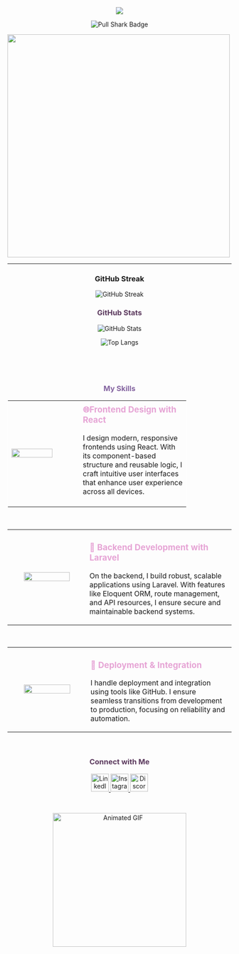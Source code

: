 <body>
<p align="center">
  <img src="https://github.com/user-attachments/assets/fd673a11-de4f-44f5-8814-ec5b90fd4a47" style="max-width: 100%; height: auto;" " />

</p>

<p align="center">
  <img src="https://img.shields.io/badge/Pull%20Shark-5C3A5E.svg?style=for-the-badge&logo=github&logoColor=white" alt="Pull Shark Badge" style="max-width: 100%; height: auto;" " />
</p>

<div align="center" style="display: flex; flex-wrap: wrap; justify-content: flex-start; gap: 20px;">
  <img src="https://github.com/user-attachments/assets/87e6d1f9-ef5d-4d0e-abea-19293a412ae7" height="500px"/>

</div>

---
<h3 align="center">GitHub Streak</h3>

<p align="center">
  <img src="https://github-readme-streak-stats.herokuapp.com/?user=nemahbilal01&theme=jolly&hide_border=false" alt="GitHub Streak" />
</p>
<h3 align="center" style="color: #5C3A5E;">GitHub Stats</h3>
<p align="center">
  <img src="https://github-readme-stats.vercel.app/api?username=nemahbilal01&show_icons=true&theme=jolly&hide_border=false" alt="GitHub Stats" />
</p>
<p align="center">
<img src="https://github-readme-stats.vercel.app/api/top-langs/?username=nemahbilal01&layout=compact&theme=jolly" alt="Top Langs" />
</p>

<br>

<br clear="left"/><h3 align="center" style="color:#8464a0;">My Skills</h3>

<!-- Design with React Section -->
<table align="center" style="max-width: 80%; border: 1px solid white; border-collapse: collapse;">
  <tr>
    <td align="style="width: 40%; padding: 8px;">
      <img src="https://github.com/user-attachments/assets/0fc1655a-41d5-4dcc-8197-d2e8b02f8fa3" width="80%" />
    </td>
    <td align="left" style="width: 60%; padding: 8px;">
      <h3 style="color:#e6a4d5;margin-top: 0;">🌐Frontend Design with React</h3>
      <p>I design modern, responsive frontends using React. With its component-based structure and reusable logic, I craft intuitive user interfaces that enhance user experience across all devices.</p>
    </td>
  </tr>
</table>

<br>

<!-- Backend Development with Laravel Section -->
<table align="center">
  <tr>
    <td align="center" width="300">
      <img src="https://github.com/user-attachments/assets/409d5a77-5883-4ceb-858a-654fda5382ab" width="80%" />
    </td>
    <td align="left" width="500">
      <h3 style="color:#e6a4d5;">🔧 Backend Development with Laravel</h3>
      <p>On the backend, I build robust, scalable applications using Laravel. With features like Eloquent ORM, route management, and API resources, I ensure secure and maintainable backend systems.</p>
    </td>
  </tr>
</table>

<br>

<!-- Deployment & Integration Section -->
<table align="center">
  <tr>
    <td align="center" width="300">
      <img src="https://github.com/user-attachments/assets/b780e0df-4d6c-458c-a88e-63b0cea884e2" width="80%" />
    </td>
    <td align="left" width="500">
      <h3 style="color:#e6a4d5;"> 🚀 Deployment & Integration</h3>
      <p>I handle deployment and integration using tools like GitHub. I ensure seamless transitions from development to production, focusing on reliability and automation.</p>
    </td>
  </tr>
</table>
<br>
<h3 align="center" style="color: #5C3A5E;">Connect with Me</h3>
<p align="center">
  <a href="https://www.linkedin.com/in/nameh-bilal/">
    <img src="https://github.com/user-attachments/assets/2b76f0bd-9997-40df-9f03-1d3669bb72be" alt="LinkedIn" height="40" />
  </a>
  <a href="https://instagram.com/nana_bilall">
    <img src="https://github.com/user-attachments/assets/e81d9231-d76d-476a-9203-896c10b9a1d7" alt="Instagram" height="40" />
  </a>
  <a href="https://discord.gg/nana8404">
    <img src="https://github.com/user-attachments/assets/212d3450-954e-4a03-acbb-389d0f488ae8" alt="Discord" height="40" />
  </a>
</p>
<br>
<p align="center">
  <img class="animated-gif" src="https://media.giphy.com/media/v1.Y2lkPTc5MGI3NjExb2FlZmRlcDJhNzdkaDF5czhhczl4bjZ2Mm1peG8wZnRvZ2s3dzYzdyZlcD12MV9naWZzX3NlYXJjaCZjdD1n/QDjpIL6oNCVZ4qzGs7/giphy.gif" alt="Animated GIF" width="300" height="300"/>
</p>



</body>
